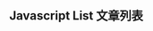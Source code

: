 <script setup>
  import list from "../.vitepress/view/list.vue"
</script>

## Javascript List 文章列表

<list type="js" />
